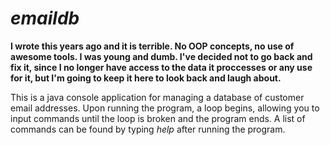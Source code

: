 # *emaildb*

**I wrote this years ago and it is terrible. No OOP concepts, no use of awesome tools. I was young and dumb. I've decided not to go back and fix it, since I no longer have access to the data it proccesses or any use for it, but I'm going to keep it here to look back and laugh about.**

This is a java console application for managing a database of customer email addresses. Upon running the program, a loop begins, allowing you to input commands until the loop is broken and the program ends. A list of commands can be found by typing *help* after running the program.
